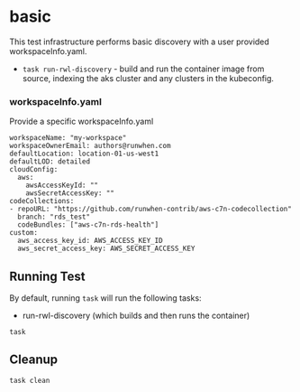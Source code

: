 # basic
This test infrastructure performs basic discovery with a user provided workspaceInfo.yaml. 
- `task run-rwl-discovery` - build and run the container image from source, indexing the aks cluster and any clusters in the kubeconfig.

### workspaceInfo.yaml
Provide a specific workspaceInfo.yaml
```
workspaceName: "my-workspace"
workspaceOwnerEmail: authors@runwhen.com
defaultLocation: location-01-us-west1
defaultLOD: detailed
cloudConfig:
  aws: 
    awsAccessKeyId: ""
    awsSecretAccessKey: ""
codeCollections:
- repoURL: "https://github.com/runwhen-contrib/aws-c7n-codecollection"
  branch: "rds_test"
  codeBundles: ["aws-c7n-rds-health"]
custom:
  aws_access_key_id: AWS_ACCESS_KEY_ID
  aws_secret_access_key: AWS_SECRET_ACCESS_KEY

```


## Running Test
By default, running `task` will run the following tasks: 
- run-rwl-discovery (which builds and then runs the container)
```
task 
```


## Cleanup
```
task clean
```